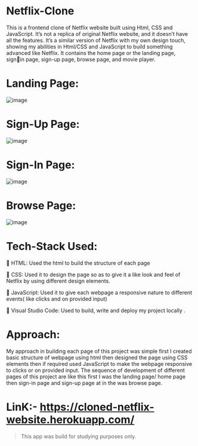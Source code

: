 # Netflix-Clone

  This is a frontend clone of Netflix website built using Html, CSS and JavaScript. It’s not a 
  replica of original Netflix website, and it doesn’t have all the features. It’s a similar version 
  of Netflix with my own design touch, showing my abilities in Html/CSS and JavaScript to 
  build something advanced like Netflix. It contains the home page or the landing page, signin page, 
  sign-up page, browse page, and movie player.

# Landing Page:
![image](https://user-images.githubusercontent.com/51323586/133648569-a6bb0389-b427-4487-94f9-3cc7721db899.png)

# Sign-Up Page:
![image](https://user-images.githubusercontent.com/51323586/133648779-ab0ccdcb-2e30-4b78-af8b-a70ba370a843.png)

# Sign-In Page:
![image](https://user-images.githubusercontent.com/51323586/133648926-07730d32-526e-41f5-9f8f-054ef2265b75.png)

# Browse Page:
![image](https://user-images.githubusercontent.com/51323586/133649051-735f9223-e2c7-4111-b73b-5ba782d498ca.png)


  
# Tech-Stack Used:

   HTML: Used the html to build the structure of each page
  
   CSS: Used it to design the page so as to give it a like look and feel of Netflix by using 
    different design elements.
    
   JavaScript: Used it to give each webpage a responsive nature to different events( like 
    clicks and on provided input)
    
   Visual Studio Code: Used to build, write and deploy my project locally .
  

# Approach:
  My approach in building each page of this project was simple first I created basic structure 
  of webpage using html then designed the page using CSS elements then if required used 
  JavaScript to make the webpage responsive to clicks or on provided input. The sequence of 
  development of different pages of this project are like this first I was the landing page/ 
  home page then sign-in page and sign-up page at in the was browse page.
  

# LinK:- https://cloned-netflix-website.herokuapp.com/

> This app was build for studying purposes only.
